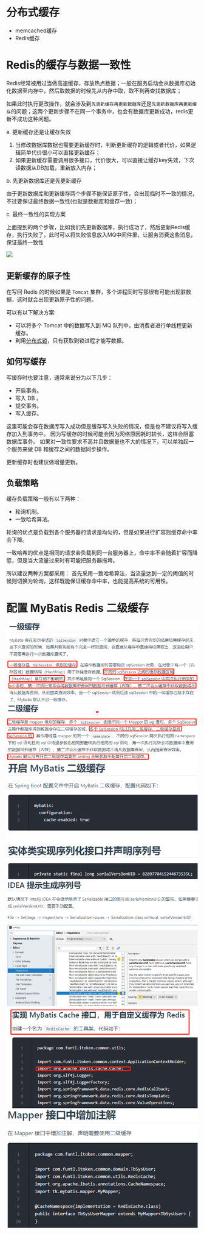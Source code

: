 # 分布式缓存

- memcached缓存
- Redis缓存

# Redis的缓存与数据一致性

Redis经常被用过当做高速缓存，存放热点数据；一般在服务启动会从数据库初始化数据至内存中，然后取数据的时候先从内存中取，取不到再查找数据库；

如果此时执行更改操作，就会涉及到`先更新缓存再更新数据库`还是`先更新数据库再更新缓存`的问题；这两个更新步骤不在同一个事务中，也会有数据库更新成功，redis更新不成功这种问题。

a. 更新缓存还是让缓存失效

1. 当修改数据库数据也需要更新缓存时，判断更新缓存的逻辑或者代价，如果逻辑简单代价很小可以直接更新缓存；
2. 如果更新缓存需要调用很多接口，代价很大，可以直接让缓存key失效，下次读数据从DB加载，重新放入内存；

b. 先更新数据库还是先更新缓存

由于更新数据库和更新缓存两个步骤不能保证原子性，会出现临时不一致的情况，不过要保证最终数据一致性(也就是数据库和缓存一致)；

c. 最终一致性的实现方案

上面提到的两个步骤，比如我们先更新数据库，执行成功了，然后更新Redis缓存，执行失败了，此时可以将失败信息放入MQ中间件里，让服务消费这些消息，保证最终一致性

![](https://img2018.cnblogs.com/blog/1660657/201904/1660657-20190428223015337-1049014509.png)

## 更新缓存的原子性

在写回 Redis 的时候如果是 `Tomcat` 集群，多个进程同时写那很有可能出现脏数据，这时就会出现更新原子性的问题。

可以有以下解决方案:
- 可以将多个 Tomcat 中的数据写入到 MQ 队列中，由消费者进行单线程更新缓存。
- 利用[分布式锁](https://github.com/crossoverJie/Java-Interview/blob/master/MD/Java-lock.md#%E5%9F%BA%E4%BA%8E%E6%95%B0%E6%8D%AE%E5%BA%93)，只有获取到锁进程才能写数据。

## 如何写缓存

写缓存时也要注意，通常来说分为以下几步：

- 开启事务。
- 写入 DB 。
- 提交事务。
- 写入缓存。

这里可能会存在数据库写入成功但是缓存写入失败的情况，但是也不建议将写入缓存加入到事务中。
因为写缓存的时候可能会因为网络原因耗时较长，这样会阻塞数据库事务。
如果对一致性要求不高并且数据量也不大的情况下，可以单独起一个服务来做 DB 和缓存之间的数据同步操作。

更新缓存时也建议做增量更新。

## 负载策略

缓存负载策略一般有以下两种：
- 轮询机制。
- 一致哈希算法。

轮询的优点是负载到各个服务器的请求是均匀的，但是如果进行扩容则缓存命中率会下降。

一致哈希的优点是相同的请求会负载到同一台服务器上，命中率不会随着扩容而降低，但是当大流量过来时有可能把服务器拖垮。

所以建议两种方案都采用：
首先采用一致哈希算法，当流量达到一定的阈值的时候则切换为轮询，这样既能保证缓存命中率，也能提高系统的可用性。

# 配置 MyBatis Redis 二级缓存

![](Mybatis配置redis二级缓存01.png)
![](Mybatis配置redis二级缓存02.png)
![](Mybatis配置redis二级缓存03.png)
![](Mybatis配置redis二级缓存04.png)
![](Mybatis配置redis二级缓存05.png)
![](Mybatis配置redis二级缓存06.png)
